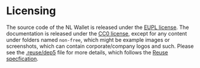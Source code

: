 # Licensing

The source code of the NL Wallet is released under the [EUPL license](./LICENSES/EUPL-1.2.txt). The documentation is released under the [CC0 license](./LICENSES/CC0-1.0.txt), except for any content under folders named `non-free`, which might be example images or screenshots, which can contain corporate/company logos and such. Please see the [.reuse/dep5](./.reuse/dep5) file for more details, which follows the [Reuse specfication](https://reuse.software/spec/).
